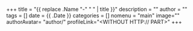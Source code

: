 +++
title = "{{ replace .Name "-" " " | title }}"
description = ""
author = ""
tags = []
date = {{ .Date }}
categories = []
nomenu = "main"
image="<BACKGROUND IMAGE FOR YOUR POST>"
authorAvatar= "author/<YOUR AVATAR>"
profileLink="<WITHOUT HTTP:// PART>"
+++